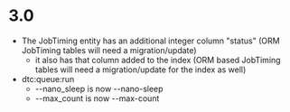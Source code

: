 # 3.0
  * The JobTiming entity has an additional integer column "status" (ORM JobTiming tables will need a migration/update)
     * it also has that column added to the index (ORM based JobTiming tables will need a migration/update for the index as well)
  * dtc:queue:run
     * --nano_sleep is now --nano-sleep
     * --max_count is now --max-count
